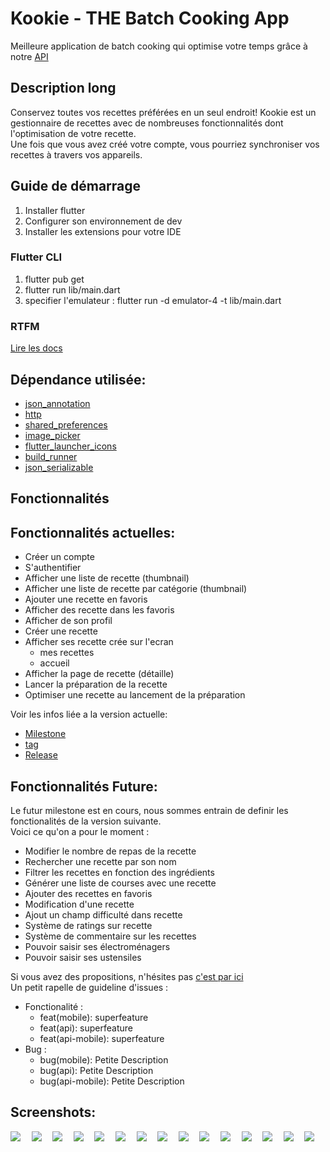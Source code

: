 # Kookie - THE Batch Cooking App

Meilleure application de batch cooking qui optimise votre temps grâce à
notre [API](https://gitlab.com/Elayve/kookie/-/tree/master/api)

## Description long

Conservez toutes vos recettes préférées en un seul endroit!
Kookie est un gestionnaire de recettes avec de nombreuses fonctionnalités dont l'optimisation de votre recette.  
Une fois que vous avez créé votre compte, vous pourriez synchroniser vos recettes à travers vos appareils.

## Guide de démarrage

1. Installer flutter
2. Configurer son environnement de dev
3. Installer les extensions pour votre IDE

### Flutter CLI

1. flutter pub get
2. flutter run lib/main.dart
  1. specifier l'emulateur : flutter run -d emulator-4 -t lib/main.dart

### RTFM

[Lire les docs](https://flutter.dev/docs)

## Dépendance utilisée:

- [json_annotation](https://pub.dev/packages?q=json_annotation)
- [http](https://pub.dev/packages?q=http)
- [shared_preferences](https://pub.dev/packages?q=shared_preferences)
- [image_picker](https://pub.dev/packages?q=image_picker)
- [flutter_launcher_icons](https://pub.dev/packages?q=flutter_launcher_icons)
- [build_runner](https://pub.dev/packages?q=build_runner)
- [json_serializable](https://pub.dev/packages?q=json_serializable)

## Fonctionnalités

## Fonctionnalités actuelles:

- Créer un compte
- S'authentifier
- Afficher une liste de recette (thumbnail)
- Afficher une liste de recette par catégorie (thumbnail)
- Ajouter une recette en favoris
- Afficher des recette dans les favoris
- Afficher de son profil
- Créer une recette
- Afficher ses recette crée sur l'ecran
  - mes recettes
  - accueil
- Afficher la page de recette (détaille)
- Lancer la préparation de la recette
- Optimiser une recette au lancement de la préparation

Voir les infos liée a la version actuelle:

- [Milestone](https://gitlab.com/Elayve/kookie/-/milestones/1)
- [tag](https://gitlab.com/Elayve/kookie/-/tags/LIVRAISON_FINALE)
- [Release](https://gitlab.com/Elayve/kookie/-/releases)

## Fonctionnalités Future:

Le futur milestone est en cours, nous sommes entrain de definir les fonctionalités de la version suivante.  
Voici ce qu'on a pour le moment :

- Modifier le nombre de repas de la recette
- Rechercher une recette par son nom
- Filtrer les recettes en fonction des ingrédients
- Générer une liste de courses avec une recette
- Ajouter des recettes en favoris
- Modification d'une recette
- Ajout un champ difficulté dans recette
- Système de ratings sur recette
- Système de commentaire sur les recettes
- Pouvoir saisir ses électroménagers
- Pouvoir saisir ses ustensiles

Si vous avez des propositions, n'hésites pas [c'est par ici](https://gitlab.com/Elayve/kookie/-/issues)  
Un petit rapelle de guideline d'issues :

- Fonctionalité :
  - feat(mobile): superfeature
  - feat(api): superfeature
  - feat(api-mobile): superfeature
- Bug :
  - bug(mobile): Petite Description
  - bug(api): Petite Description
  - bug(api-mobile): Petite Description

## Screenshots:

 <div style="display: flex; flex-wrap: wrap;">
 <img style="flex: 1 1 auto" src="../archive/media/1.png" />
 <img style="flex: 1 1 auto" src="../archive/media/2.png" />
 <img style="flex: 1 1 auto" src="../archive/media/3.png" />
 <img style="flex: 1 1 auto" src="../archive/media/4.png" />
 <img style="flex: 1 1 auto" src="../archive/media/5.png" />
 <img style="flex: 1 1 auto" src="../archive/media/6.png" />
 <img style="flex: 1 1 auto" src="../archive/media/7.png" />
 <img style="flex: 1 1 auto" src="../archive/media/8.png" />
 <img style="flex: 1 1 auto" src="../rchive/media/9.png" />
 <img style="flex: 1 1 auto" src="../archive/media/10.png" />
 <img style="flex: 1 1 auto" src="../archive/media/11.png" />
 <img style="flex: 1 1 auto" src="../archive/media/12.png" />
 <img style="flex: 1 1 auto" src="../archive/media/13.png" />
 <img style="flex: 1 1 auto" src="../archive/media/14.png" />
 <img style="flex: 1 1 auto" src="../archive/media/15.png" />
 </div>
